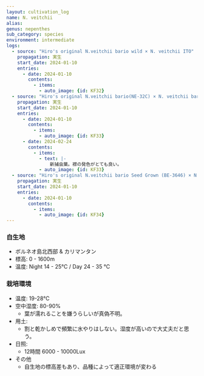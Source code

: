 ```yaml
---
layout: cultivation_log
name: N. veitchii
alias:
genus: nepenthes
sub_category: species
environment: intermediate
logs:
  - source: "Hiro's original N.veitchii bario wild × N. veitchii ITO"
    propagation: 実生
    start_date: 2024-01-10
    entries:
      - date: 2024-01-10
        contents:
          - items:
            - auto_image: {id: KF32}
  - source: "Hiro's original N.veitchii bario(NE-32C) × N. veitchii bario Y's [2022-HIPS-001]"
    propagation: 実生
    start_date: 2024-01-10
    entries:
      - date: 2024-01-10
        contents:
          - items:
            - auto_image: {id: KF33}
      - date: 2024-02-24
        contents:
          - items:
            - text: |-
                新捕虫葉。襟の発色がとても良い。
            - auto_image: {id: KF33}
  - source: "Hiro's original N.veitchii bario Seed Grown (BE-3646) × N. veitchii bario Y's"
    propagation: 実生
    start_date: 2024-01-10
    entries:
      - date: 2024-01-10
        contents:
          - items:
            - auto_image: {id: KF34}
---
```

### 自生地
- ボルネオ島北西部 & カリマンタン
- 標高: 0 - 1600m
- 温度: Night 14 - 25℃ / Day 24 - 35 ℃

### 栽培環境
- 温度: 19-28℃
- 空中湿度: 80-90%
  - 葉が濡れることを嫌うらしいが真偽不明。
- 用土:
  - 割と乾かしめで頻繁に水やりはしない。湿度が高いので大丈夫だと思う。
- 日照:
  - 12時間 6000 - 10000Lux
- その他
  - 自生地の標高差もあり、品種によって適正環境が変わる

